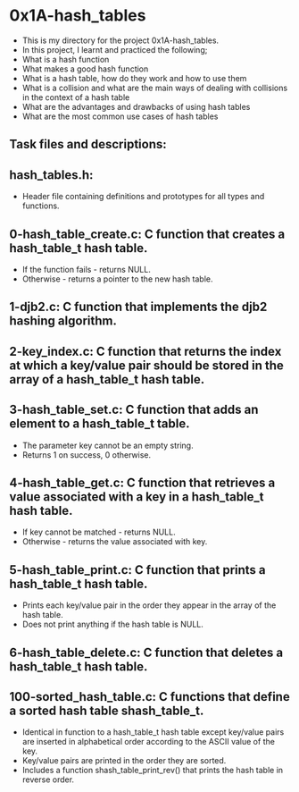 # 0x1A-hash_tables
- This is my directory for the project 0x1A-hash_tables.
- In this project, I learnt and practiced the following;
- What is a hash function
- What makes a good hash function
- What is a hash table, how do they work and how to use them
- What is a collision and what are the main ways of dealing with collisions in the context of a hash table
- What are the advantages and drawbacks of using hash tables
- What are the most common use cases of hash tables

## Task files and descriptions:

## hash_tables.h: 
- Header file containing definitions and prototypes for all types and functions.

## 0-hash_table_create.c: C function that creates a hash_table_t hash table.

- If the function fails - returns NULL.
- Otherwise - returns a pointer to the new hash table.
## 1-djb2.c: C function that implements the djb2 hashing algorithm.

## 2-key_index.c: C function that returns the index at which a key/value pair should be stored in the array of a hash_table_t hash table.

## 3-hash_table_set.c: C function that adds an element to a hash_table_t table.

- The parameter key cannot be an empty string.
- Returns 1 on success, 0 otherwise.
## 4-hash_table_get.c: C function that retrieves a value associated with a key in a hash_table_t hash table.

- If key cannot be matched - returns NULL.
- Otherwise - returns the value associated with key.

## 5-hash_table_print.c: C function that prints a hash_table_t hash table.

- Prints each key/value pair in the order they appear in the array of the hash table.
- Does not print anything if the hash table is NULL.

## 6-hash_table_delete.c: C function that deletes a hash_table_t hash table.

## 100-sorted_hash_table.c: C functions that define a sorted hash table shash_table_t.

- Identical in function to a hash_table_t hash table except key/value pairs are inserted in alphabetical order according to the ASCII value of the key.
- Key/value pairs are printed in the order they are sorted.
- Includes a function shash_table_print_rev() that prints the hash table in reverse order.
